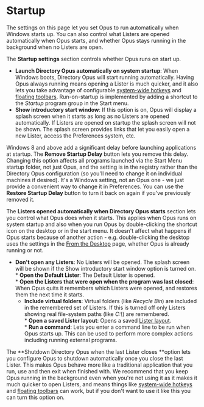 # Startup

The settings on this page let you set Opus to run automatically when Windows starts up. You can also control what Listers are opened automatically when Opus starts, and whether Opus stays running in the background when no Listers are open.

The **Startup settings** section controls whether Opus runs on start up.

- **Launch Directory Opus automatically on system startup**: When Windows boots, Directory Opus will start running automatically. Having Opus always running means opening a Lister is much quicker, and it also lets you take advantage of configurable [system-wide hotkeys](/Manual/additional_functionality/system-wide_hotkeys.md) and [floating toolbars](/Manual/additional_functionality/floating_toolbars/RAEDME.md). Run-on-startup is implemented by adding a shortcut to the *Startup* program group in the Start menu.
- **Show introductory start window**: If this option is on, Opus will display a splash screen when it starts as long as no Listers are opened automatically. If Listers are opened on startup the splash screen will not be shown. The splash screen provides links that let you easily open a new Lister, access the Preferences system, etc.

Windows 8 and above add a significant delay before launching applications at startup. The **Remove Startup Delay** button lets you remove this delay. Changing this option affects all programs launched via the Start Menu startup folder, not just Opus, and the setting is in the registry rather than the Directory Opus configuration (so you'll need to change it on individual machines if desired). It's a Windows setting, not an Opus one - we just provide a convenient way to change it in Preferences. You can use the **Restore Startup Delay** button to turn it back on again if you've previously removed it.

The **Listers opened automatically when Directory Opus starts** section lets you control what Opus does when it starts. This applies when Opus runs on system startup and also when you run Opus by double-clicking the shortcut icon on the desktop or in the start menu. It doesn't affect what happens if Opus starts because of another action - e.g. double-clicking the desktop uses the settings in the [From the Desktop](launching_opus_from_the_desktop.md) page, whether Opus is already running or not.

- **Don't open any Listers**: No Listers will be opened. The splash screen will be shown if the Show introductory start window option is turned on.  
  \* **Open the Default Lister**: The Default Lister is opened.  
  \* **Open the Listers that were open when the program was last closed**: When Opus quits it remembers which Listers were opened, and restores them the next time it starts.
  - **Include virtual folders**: Virtual folders (like *Recycle Bin*) are included in the remembered set of Listers. If this is turned off only Listers showing real file-system paths (like *C:\\*) are remembered.  
    \* **Open a saved Lister layout**: Opens a saved [Lister layout](/Manual/basic_concepts/the_lister/layouts/RAEDME.md).  
    \* **Run a command**: Lets you enter a command line to be run when Opus starts up. This can be used to perform more complex actions including running external programs.

The **Shutdown Directory Opus when the last Lister closes **option lets you configure Opus to shutdown automatically once you close the last Lister. This makes Opus behave more like a traditional application that you run, use and then exit when finished with. We recommend that you keep Opus running in the background even when you're not using it as it makes it much quicker to open Listers, and means things like [system-wide hotkeys](/Manual/additional_functionality/system-wide_hotkeys.md) and [floating toolbars](/Manual/additional_functionality/floating_toolbars/RAEDME.md) can work, but if you don't want to use it like this you can turn this option on.
